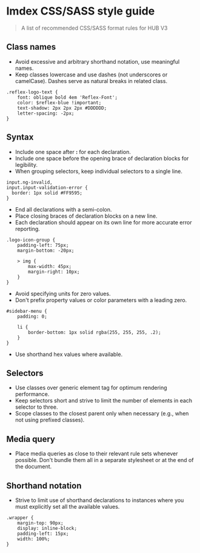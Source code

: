 # Imdex CSS/SASS style guide
> A list of recommended CSS/SASS format rules for HUB V3

## Class names
- Avoid excessive and arbitrary shorthand notation, use meaningful names.
- Keep classes lowercase and use dashes (not underscores or camelCase). Dashes serve as natural breaks in related class.
```
.reflex-logo-text {
    font: oblique bold 4em 'Reflex-Font';
    color: $reflex-blue !important;
    text-shadow: 2px 2px 2px #DDDDDD;
    letter-spacing: -2px;
}
```
## Syntax
- Include one space after **:** for each declaration.
- Include one space before the opening brace of declaration blocks for legibility.
- When grouping selectors, keep individual selectors to a single line.
```
input.ng-invalid,
input.input-validation-error {
  border: 1px solid #FF9595;
}
```
- End all declarations with a semi-colon.
- Place closing braces of declaration blocks on a new line.
- Each declaration should appear on its own line for more accurate error reporting.
```
.logo-icon-group {
    padding-left: 75px;
    margin-bottom: -20px;

    > img {
        max-width: 45px;
        margin-right: 10px;
    }
}
```
- Avoid specifying units for zero values.
- Don't prefix property values or color parameters with a leading zero.
```
#sidebar-menu {
    padding: 0;

    li {
        border-bottom: 1px solid rgba(255, 255, 255, .2);
    }
}
```
- Use shorthand hex values where available.
## Selectors
- Use classes over generic element tag for optimum rendering performance.
- Keep selectors short and strive to limit the number of elements in each selector to three.
- Scope classes to the closest parent only when necessary (e.g., when not using prefixed classes).
## Media query
- Place media queries as close to their relevant rule sets whenever possible. Don't bundle them all in a separate stylesheet or at the end of the document.
## Shorthand notation
- Strive to limit use of shorthand declarations to instances where you must explicitly set all the available values.
```
.wrapper {
    margin-top: 90px;
    display: inline-block;
    padding-left: 15px;
    width: 100%;
}
```
